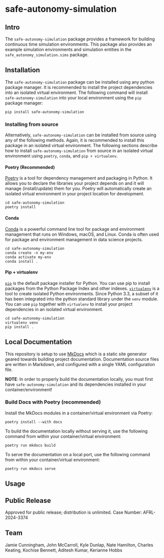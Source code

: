 # safe-autonomy-simulation

## Intro

The `safe-autonomy-simulation` package provides a framework for building continuous time simulation environments. This package also provides an example simulation environments and simulation entities in the `safe_autonomy_simulation.sims` package.

## Installation

The `safe-autonomy-simulation` package can be installed using any python package manager.
It is recommended to install the project dependencies into an isolated virtual environment.
The following command will install `safe-autonomy-simulation` into your local environment using the `pip` package manager:

```shell
pip install safe-autonomy-simulation
```

### Installing from source

Alternatively, `safe-autonomy-simulation` can be installed from source using any of the following methods. Again, it is recommended to install this package in an isolated virtual environment. The following sections describe how to install `safe-autonomy-simulation` from source in an isolated virtual environment using `poetry`, `conda`, and `pip + virtualenv`.

#### Poetry (Recommended)

[Poetry](https://python-poetry.org/docs/) is a tool for dependency management and packaging in Python. It allows you to declare the libraries your project depends on and it will manage (install/update) them for you. Poetry will automatically create an isolated virtual environment in your project location
for development.

```shell
cd safe-autonomy-simulation
poetry install
```

#### Conda

[Conda](https://conda.io/projects/conda/en/latest/index.html) is a powerful command line tool for package and environment management that runs on Windows, macOS, and Linux. Conda is often used for package and environment management in data science projects.

```shell
cd safe-autonomy-simulation
conda create -n my-env
conda activate my-env
conda install .
```

#### Pip + virtualenv

[`pip`](https://pip.pypa.io/en/stable/) is the default package installer for Python. You can use pip to install packages from the Python Package Index and other indexes. [`virtualenv`](https://virtualenv.pypa.io/en/latest/) is a tool to create isolated Python environments. Since Python 3.3, a subset of it has been integrated into the python standard library under the `venv` module. You can use `pip` together with `virtualenv` to install your project dependencies in an isolated virtual environment.

```shell
cd safe-autonomy-simulation
virtualenv venv
pip install .
```

## Local Documentation

This repository is setup to use [MkDocs](https://www.mkdocs.org/) which is a static site generator geared towards building project documentation. Documentation source files are written in Markdown, and configured with a single YAML configuration file.

**NOTE**: In order to properly build the documentation locally, you must first have `safe-autonomy-simulation` and its dependencies installed in your container/environment!

### Build Docs with Poetry (recommended)

Install the MkDocs modules in a container/virtual environment via Poetry:

```shell
poetry install --with docs
```

To build the documentation locally without serving it, use
the following command from within your container/virtual environment:

```shell
poetry run mkdocs build
```

To serve the documentation on a local port, use the following
command from within your container/virtual environment:

```shell
poetry run mkdocs serve 
```

## Usage

## Public Release

Approved for public release; distribution is unlimited. Case Number: AFRL-2024-3374

## Team

Jamie Cunningham,
John McCarroll,
Kyle Dunlap,
Nate Hamilton,
Charles Keating,
Kochise Bennett,
Aditesh Kumar,
Kerianne Hobbs
